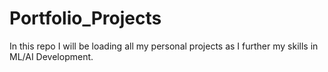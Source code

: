 # Portfolio_Projects
In this repo I will be loading all my personal projects as I further my skills in ML/AI Development. 
